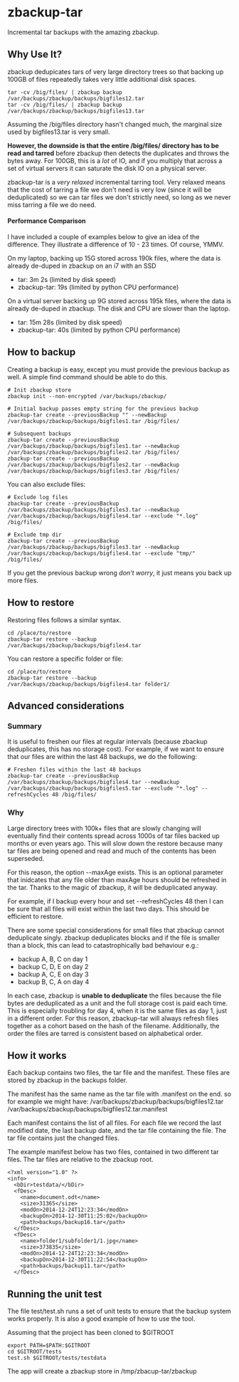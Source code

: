zbackup-tar
===========

Incremental tar backups with the amazing zbackup.

## Why Use It?
zbackup dedupicates tars of very large directory trees so that backing up 100GB of files repeatedly takes very little additional disk spaces.
````
tar -cv /big/files/ | zbackup backup /var/backups/zbackup/backups/bigfiles12.tar
tar -cv /big/files/ | zbackup backup /var/backups/zbackup/backups/bigfiles13.tar
````
Assuming the /big/files directory hasn't changed much, the marginal size used by bigfiles13.tar is very small.

**However, the downside is that the entire /big/files/ directory has to be read and tarred** before zbackup then detects the duplicates and throws the bytes away.  For 100GB, this is a *lot* of IO, and if you multiply that across a set of virtual servers it can saturate the disk IO on a physical server.

zbackup-tar is a *very relaxed* incremental tarring tool.  Very relaxed means that the cost of tarring a file we don't need is very low (since it will be deduplicated) so we can tar files we don't strictly need, so long as we never miss tarring a file we do need.

#### Performance Comparison
I have included a couple of examples below to give an idea of the difference.  They illustrate a difference of 10 - 23 times.  Of course, YMMV.

On my laptop, backing up 15G stored across 190k files, where the data is already de-duped in zbackup on an i7 with an SSD
* tar: 3m 2s (limited by disk speed)
* zbackup-tar: 19s (limited by python CPU performance)

On a virtual server backing up 9G stored across 195k files, where the data is already de-duped in zbackup.  The disk and CPU are slower than the laptop.
* tar: 15m 28s (limited by disk speed)
* zbackup-tar: 40s (limited by python CPU performance)


## How to backup
Creating a backup is easy, except you must provide the previous backup as well.  A simple find command should be able to do this.
````
# Init zbackup store
zbackup init --non-encrypted /var/backups/zbackup/

# Initial backup passes empty string for the previous backup
zbackup-tar create --previousBackup "" --newBackup /var/backups/zbackup/backups/bigfiles1.tar /big/files/

# Subsequent backups
zbackup-tar create --previousBackup /var/backups/zbackup/backups/bigfiles1.tar --newBackup /var/backups/zbackup/backups/bigfiles2.tar /big/files/
zbackup-tar create --previousBackup /var/backups/zbackup/backups/bigfiles2.tar --newBackup /var/backups/zbackup/backups/bigfiles3.tar /big/files/
````

You can also exclude files:
````
# Exclude log files
zbackup-tar create --previousBackup /var/backups/zbackup/backups/bigfiles3.tar --newBackup /var/backups/zbackup/backups/bigfiles4.tar --exclude "*.log" /big/files/

# Exclude tmp dir
zbackup-tar create --previousBackup /var/backups/zbackup/backups/bigfiles3.tar --newBackup /var/backups/zbackup/backups/bigfiles4.tar --exclude "tmp/" /big/files/

````

If you get the previous backup wrong *don't worry*, it just means you back up more files.

## How to restore
Restoring files follows a similar syntax.

````
cd /place/to/restore
zbackup-tar restore --backup /var/backups/zbackup/backups/bigfiles4.tar
````

You can restore a specific folder or file:
````
cd /place/to/restore
zbackup-tar restore --backup /var/backups/zbackup/backups/bigfiles4.tar folder1/
````

## Advanced considerations
### Summary
It is useful to freshen our files at regular intervals (because zbackup deduplicates, this has no storage cost).  For example, if we want to ensure that our files are within the last 48 backups, we do the following:

````
# Freshen files within the last 48 backups
zbackup-tar create --previousBackup /var/backups/zbackup/backups/bigfiles4.tar --newBackup /var/backups/zbackup/backups/bigfiles5.tar --exclude "*.log" --refreshCycles 48 /big/files/

````

### Why
Large directory trees with 100k+ files that are slowly changing will eventually find their contents spread across 1000s of tar files backed up months or even years ago.  This will slow down the restore because many tar files are being opened and read and much of the contents has been superseded.

For this reason, the option --maxAge exists.  This is an optional parameter that inidcates that any file older than maxAge hours should be refreshed in the tar.  Thanks to the magic of zbackup, it will be deduplicated anyway.

For example, if I backup every hour and set --refreshCycles 48 then I can be sure that all files will exist within the last two days.  This should be efficient to restore.

There are some special considerations for small files that zbackup cannot deduplicate singly.  zbackup deduplicates blocks and if the file is smaller than a block, this can lead to catastrophically bad behaviour e.g.:
- backup A, B, C on day 1
- backup C, D, E on day 2 
- backup A, C, E on day 3
- backup B, C, A on day 4

In each case, zbackup is **unable to deduplicate** the files because the file bytes are deduplicated as a unit and the full storage cost is paid each time.  This is especially troubling for day 4, when it is the same files as day 1, just in a different order.  For this reason, zbackup-tar will always refresh files together as a cohort based on the hash of the filename.  Additionally, the order the files are tarred is consistent based on alphabetical order.


## How it works
Each backup contains two files, the tar file and the manifest.  These files are stored by zbackup in the backups folder.

The manifest has the same name as the tar file with .manifest on the end.  so for example we might have:
/var/backups/zbackup/backups/bigfiles12.tar
/var/backups/zbackup/backups/bigfiles12.tar.manifest

Each manifest contains the list of all files.  For each file we record the last modified date, the last backup date, and the tar file containing the file.  The tar file contains just the changed files.

The example manifest below has two files, contained in two different tar files.  The tar files are relative to the zbackup root.
````
<?xml version="1.0" ?>
<info>
  <bDir>testdata/</bDir>
  <fDesc>
    <name>document.odt</name>
    <size>31365</size>
    <modOn>2014-12-24T12:23:34</modOn>
    <backupOn>2014-12-30T11:25:02</backupOn>
    <path>backups/backup16.tar</path>
  </fDesc>
  <fDesc>
    <name>folder1/subfolder1/1.jpg</name>
    <size>373835</size>
    <modOn>2014-12-24T12:23:34</modOn>
    <backupOn>2014-12-30T11:22:54</backupOn>
    <path>backups/backup11.tar</path>
  </fDesc>
````

## Running the unit test
The file test/test.sh runs a set of unit tests to ensure that the backup system works properly.  It is also a good example of how to use the tool.

Assuming that the project has been cloned to $GITROOT
````
export PATH=$PATH:$GITROOT
cd $GITROOT/tests
test.sh $GITROOT/tests/testdata
````

The app will create a zbackup store in /tmp/zbacup-tar/zbackup


